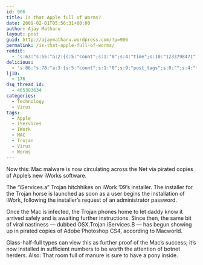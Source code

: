 ```yaml
---
id: 906
title: Is that Apple full of Worms?
date: 2009-02-01T05:56:31+00:00
author: Ajay Matharu
layout: post
guid: http://ajaymatharu.wordpress.com/?p=906
permalink: /is-that-apple-full-of-worms/
reddit:
  - 's:63:"s:55:"a:2:{s:5:"count";s:1:"0";s:4:"time";s:10:"1233798471";}";";'
delicious:
  - 's:86:"s:78:"a:3:{s:5:"count";s:1:"0";s:9:"post_tags";s:0:"";s:4:"time";s:10:"1233798471";}";";'
ljID:
  - 176
dsq_thread_id:
  - 465383634
categories:
  - Technology
  - Virus
tags:
  - Apple
  - iServices
  - IWork
  - MAC
  - Trojan
  - Virus
  - Worms
---
```

Now this: Mac malware is now circulating across the Net via pirated copies of Apple&#8217;s new iWorks software.

The &#8220;iServices.a&#8221; Trojan hitchhikes on iWork &#8217;09&#8217;s installer. The installer for the Trojan horse is launched as soon as a user begins the installation of iWork, following the installer&#8217;s request of an administrator password.

Once the Mac is infected, the Trojan phones home to let daddy know it arrived safely and is awaiting further instructions. Since then, the same bit of viral nastiness &#8212; dubbed OSX.Trojan.iServices.B &#8212; has begun showing up in pirated copies of Adobe Photoshop CS4, according to Macworld.

Glass-half-full types can view this as further proof of the Mac&#8217;s success; it&#8217;s now installed in sufficient numbers to be worth the attention of botnet herders. Also: That room full of manure is sure to have a pony inside.